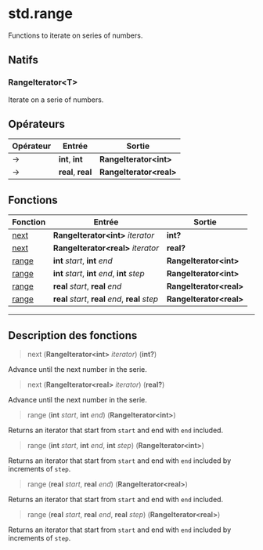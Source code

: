 # std.range

Functions to iterate on series of numbers.
## Natifs
### RangeIterator\<T>
Iterate on a serie of numbers.
## Opérateurs
|Opérateur|Entrée|Sortie|
|-|-|-|
|->|**int**, **int**|**RangeIterator\<int>**|
|->|**real**, **real**|**RangeIterator\<real>**|
## Fonctions
|Fonction|Entrée|Sortie|
|-|-|-|
|[next](#func_0)|**RangeIterator\<int>** *iterator*|**int?**|
|[next](#func_1)|**RangeIterator\<real>** *iterator*|**real?**|
|[range](#func_2)|**int** *start*, **int** *end*|**RangeIterator\<int>**|
|[range](#func_3)|**int** *start*, **int** *end*, **int** *step*|**RangeIterator\<int>**|
|[range](#func_4)|**real** *start*, **real** *end*|**RangeIterator\<real>**|
|[range](#func_5)|**real** *start*, **real** *end*, **real** *step*|**RangeIterator\<real>**|


***
## Description des fonctions

<a id="func_0"></a>
> next (**RangeIterator\<int>** *iterator*) (**int?**)

Advance until the next number in the serie.

<a id="func_1"></a>
> next (**RangeIterator\<real>** *iterator*) (**real?**)

Advance until the next number in the serie.

<a id="func_2"></a>
> range (**int** *start*, **int** *end*) (**RangeIterator\<int>**)

Returns an iterator that start from `start` and end with `end` included.

<a id="func_3"></a>
> range (**int** *start*, **int** *end*, **int** *step*) (**RangeIterator\<int>**)

Returns an iterator that start from `start` and end with `end` included by increments of `step`.

<a id="func_4"></a>
> range (**real** *start*, **real** *end*) (**RangeIterator\<real>**)

Returns an iterator that start from `start` and end with `end` included.

<a id="func_5"></a>
> range (**real** *start*, **real** *end*, **real** *step*) (**RangeIterator\<real>**)

Returns an iterator that start from `start` and end with `end` included by increments of `step`.

